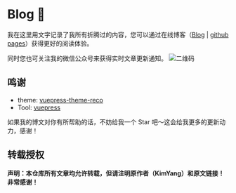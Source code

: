 # Blog 🤔 
我在这里用文字记录了我所有折腾过的内容，您可以通过在线博客（[Blog](https://kimyang.cn) | [github pages](https://kimyangofcat.github.io/Blog/)）获得更好的阅读体验。

同时您也可关注我的微信公众号来获得实时文章更新通知。
![二维码](https://pic-bed-1256389522.cos.ap-chengdu.myqcloud.com/info/binarycode.png)

## 鸣谢

* theme: [vuepress-theme-reco](https://vuepress-theme-reco.recoluan.com/)
* Tool: [vuepress](https://v1.vuepress.vuejs.org/zh/theme/default-theme-config.html)

如果我的博文对你有所帮助的话，不妨给我一个 Star 吧～这会给我更多的更新动力，感谢！

## 转载授权

**声明：本仓库所有文章均允许转载，但请注明原作者（KimYang）和原文链接！非常感谢！**